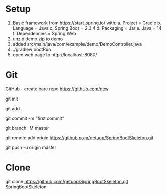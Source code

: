 # Setup
1. Basic framework from https://start.spring.io/ with:
a. Project = Gradle
b. Language = Java
c. Spring Boot = 2.3.4
d. Packaging = Jar
e. Java = 14
f. Dependencies = Spring Web
2. unzip demo.zip to demo
3. added src/main/java/com/example/demo/DemoController.java
4. ./gradlew bootRun
5. open web page to 
http://localhost:8080/

# Git

GitHub - create bare repo
https://github.com/new

git init

git add .

git commit -m "first commit"

git branch -M master

git remote add origin https://github.com/qetuop/SpringBootSkeleton.git

git push -u origin master


# Clone
git clone https://github.com/qetuop/SpringBootSkeleton.git  SpringBootSkeleton
